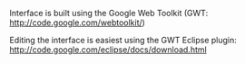 Interface is built using the Google Web Toolkit (GWT: <http://code.google.com/webtoolkit/>)

Editing the interface is easiest using the GWT Eclipse plugin: <http://code.google.com/eclipse/docs/download.html>

